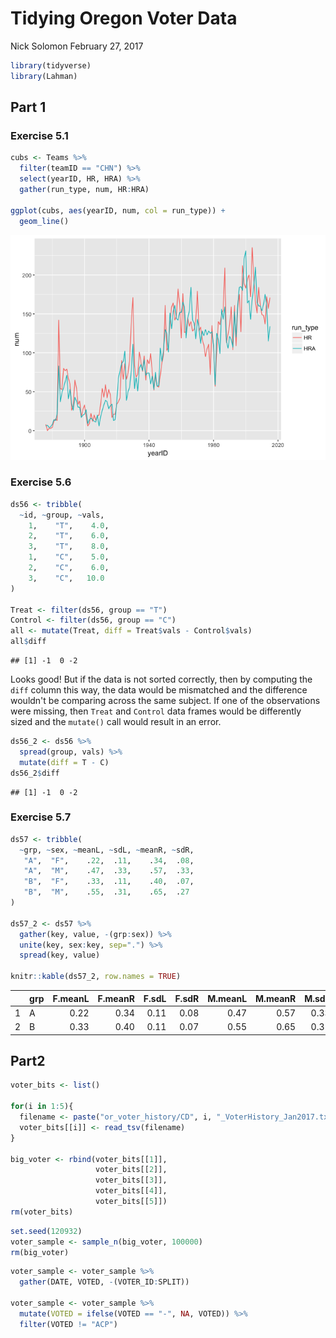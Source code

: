 Tidying Oregon Voter Data
================
Nick Solomon
February 27, 2017

``` r
library(tidyverse)
library(Lahman)
```

Part 1
------

### Exercise 5.1

``` r
cubs <- Teams %>% 
  filter(teamID == "CHN") %>% 
  select(yearID, HR, HRA) %>% 
  gather(run_type, num, HR:HRA)

ggplot(cubs, aes(yearID, num, col = run_type)) +
  geom_line()
```

![](hw_3_tidy_files/figure-markdown_github/unnamed-chunk-2-1.png)

### Exercise 5.6

``` r
ds56 <- tribble(
  ~id, ~group, ~vals,
    1,    "T",    4.0,
    2,    "T",    6.0,
    3,    "T",    8.0,
    1,    "C",    5.0,
    2,    "C",    6.0,
    3,    "C",   10.0
)

Treat <- filter(ds56, group == "T")
Control <- filter(ds56, group == "C")
all <- mutate(Treat, diff = Treat$vals - Control$vals)
all$diff
```

    ## [1] -1  0 -2

Looks good! But if the data is not sorted correctly, then by computing the `diff` column this way, the data would be mismatched and the difference wouldn't be comparing across the same subject. If one of the observations were missing, then `Treat` and `Control` data frames would be differently sized and the `mutate()` call would result in an error.

``` r
ds56_2 <- ds56 %>% 
  spread(group, vals) %>% 
  mutate(diff = T - C)
ds56_2$diff
```

    ## [1] -1  0 -2

### Exercise 5.7

``` r
ds57 <- tribble(
  ~grp, ~sex, ~meanL, ~sdL, ~meanR, ~sdR,
   "A",  "F",    .22,  .11,    .34,  .08,
   "A",  "M",    .47,  .33,    .57,  .33,
   "B",  "F",    .33,  .11,    .40,  .07,
   "B",  "M",    .55,  .31,    .65,  .27
) 

ds57_2 <- ds57 %>%
  gather(key, value, -(grp:sex)) %>% 
  unite(key, sex:key, sep=".") %>% 
  spread(key, value)

knitr::kable(ds57_2, row.names = TRUE)
```

|     | grp |  F.meanL|  F.meanR|  F.sdL|  F.sdR|  M.meanL|  M.meanR|  M.sdL|  M.sdR|
|-----|:----|--------:|--------:|------:|------:|--------:|--------:|------:|------:|
| 1   | A   |     0.22|     0.34|   0.11|   0.08|     0.47|     0.57|   0.33|   0.33|
| 2   | B   |     0.33|     0.40|   0.11|   0.07|     0.55|     0.65|   0.31|   0.27|

Part2
-----

``` r
voter_bits <- list()

for(i in 1:5){
  filename <- paste("or_voter_history/CD", i, "_VoterHistory_Jan2017.txt", sep = "")
  voter_bits[[i]] <- read_tsv(filename)
}

big_voter <- rbind(voter_bits[[1]],
                   voter_bits[[2]],
                   voter_bits[[3]],
                   voter_bits[[4]],
                   voter_bits[[5]])
rm(voter_bits)
```

``` r
set.seed(120932)
voter_sample <- sample_n(big_voter, 100000)
rm(big_voter)
```

``` r
voter_sample <- voter_sample %>% 
  gather(DATE, VOTED, -(VOTER_ID:SPLIT))

voter_sample <- voter_sample %>% 
  mutate(VOTED = ifelse(VOTED == "-", NA, VOTED)) %>% 
  filter(VOTED != "ACP")
```
